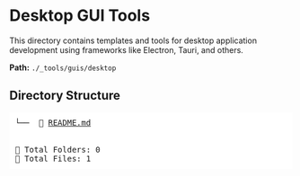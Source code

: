 # Desktop GUI Tools

This directory contains templates and tools for desktop application development using frameworks like Electron, Tauri, and others.

**Path:** `./_tools/guis/desktop`


## Directory Structure
<pre style="background-color: white; padding: 10px;">
└──  📄 <a href="README.md">README.md</a>


📂 Total Folders: 0
📄 Total Files: 1
</pre>
